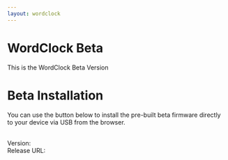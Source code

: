 ```yaml
---
layout: wordclock
---
```


# WordClock Beta

This is the WordClock Beta Version

# Beta Installation

You can use the button below to install the pre-built beta firmware directly to your device via USB from the browser.

 <esp-web-install-button id='esp-button' manifest="./beta-firmware/wordclock.manifest.json"></esp-web-install-button>

<br>
Version: <span id="release_version"></span>
<br>
Release URL: <a href=""></a>
<br>

<p id="release_summary"></p>